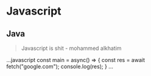 # Javascript
## Java

> Javascript is shit - mohammed alkhatim

...javascript
const main = async() => {
  const res = await fetch("google.com");
  console.log(res);
}
...
